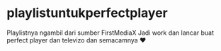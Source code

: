 # playlistuntukperfectplayer
Playlistnya ngambil dari sumber FirstMediaX Jadi work dan lancar buat perfect player dan televizo dan semacamnya ♥️
